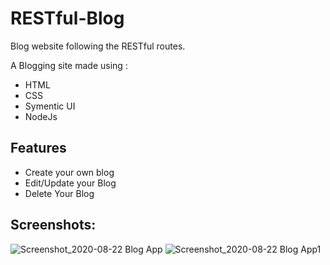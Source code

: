 # RESTful-Blog
Blog website following the RESTful routes.

A Blogging site made using :
- HTML
- CSS
- Symentic UI
- NodeJs

## Features
 
- Create your own blog
- Edit/Update your Blog 
- Delete Your Blog

## Screenshots:
![Screenshot_2020-08-22 Blog App](https://user-images.githubusercontent.com/55718487/90950898-8c091980-e473-11ea-9b4b-bb2dfc4a9e7e.png)
![Screenshot_2020-08-22 Blog App1](https://user-images.githubusercontent.com/55718487/90950911-9fb48000-e473-11ea-9b06-f44c9f148b88.png)
